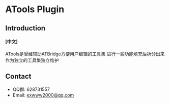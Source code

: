 # ATools Plugin

## Introduction
#### [中文]
ATools是曾经辅助ATBridge方便用户编辑的工具集
进行一些功能填充后拆分出来作为独立的工具集独立维护

## Contact
- QQ群: 628731557
- Email: exwww2000@qq.com
